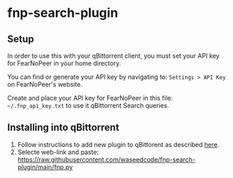 # fnp-search-plugin

## Setup ##

In order to use this with your qBittorrent client, you must set your API key for FearNoPeer in your home directory. 

You can find or generate your API key by navigating to: `Settings > API Key` on FearNoPeer's website.

Create and place your API key for FearNoPeer in this file: `~/.fnp_api_key.txt` to use it qBittorrent Search queries.

## Installing into qBittorrent ##

1. Follow instructions to add new plugin to qBittorent as described [here](https://github.com/qbittorrent/search-plugins/wiki/Install-search-plugins#steps-to-install-search-plugins-qbittorrent-version-3110-or-more-recent).
2. Selecte web-link and paste: https://raw.githubusercontent.com/waseedcode/fnp-search-plugin/main/fnp.py
